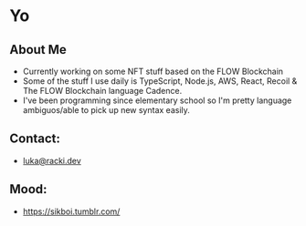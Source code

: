 # Yo

## About Me 

- Currently working on some NFT stuff based on the FLOW Blockchain
- Some of the stuff I use daily is TypeScript, Node.js, AWS, React, Recoil & The FLOW Blockchain language Cadence.
- I've been programming since elementary school so I'm pretty language ambiguos/able to pick up new syntax easily.

## Contact:

- luka@racki.dev

## Mood:

- https://sikboi.tumblr.com/
